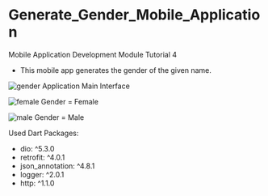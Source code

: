 # Generate_Gender_Mobile_Application
Mobile Application Development Module Tutorial 4

+ This mobile app generates the gender of the given name.

![gender](https://github.com/LosathiKK/Generate_Gender_Mobile_Application/assets/99089122/78309649-725c-4c69-8331-d6429a1dcaeb) 
Application Main Interface

![female](https://github.com/LosathiKK/Generate_Gender_Mobile_Application/assets/99089122/e3765683-784f-4799-a8d4-d74f3c161b75) 
Gender = Female

![male](https://github.com/LosathiKK/Generate_Gender_Mobile_Application/assets/99089122/36c26059-804f-4397-bc98-5839bc3e38b7)
Gender = Male

Used Dart Packages:
- dio: ^5.3.0
- retrofit: ^4.0.1
- json_annotation: ^4.8.1
- logger: ^2.0.1
- http: ^1.1.0
